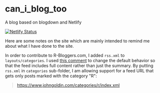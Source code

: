 # can_i_blog_too
A blog based on blogdown and Netlify

[![Netlify Status](https://api.netlify.com/api/v1/badges/64a2f27e-a4c8-4604-a400-b1b4c7f9d3cd/deploy-status)](https://app.netlify.com/sites/distracted-swanson-8d1a85/deploys)


Here are some notes on the site which are mainly intended to remind me about what I have done to the site.  

In order to contribute to R-Bloggers.com, I added `rss.xml` to 
`layouts/categories`.  I used [this comment](https://discourse.gohugo.io/t/full-text-rss-feed/8368)
to change the default behavior so that the feed includes full content rather than just the summary.
By putting `rss.xml` in `categories` sub-folder, I am allowing support
for a feed URL that gets only posts marked with the category "R":

> https://www.johngoldin.com/categories/r/index.xml

